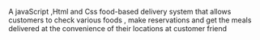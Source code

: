 A javaScript ,Html and Css food-based delivery system that allows customers to check various foods ,  make reservations and get the meals delivered  at the convenience of their locations at customer friend



